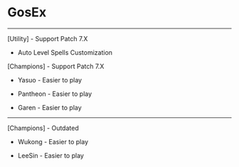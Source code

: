 # GosEx
_______________________________________________________________
[Utility] - Support Patch 7.X

* Auto Level Spells Customization

[Champions] - Support Patch 7.X

* Yasuo - Easier to play

* Pantheon - Easier to play

* Garen - Easier to play
_______________________________________________________________
[Champions] - Outdated

* Wukong - Easier to play 

* LeeSin - Easier to play
